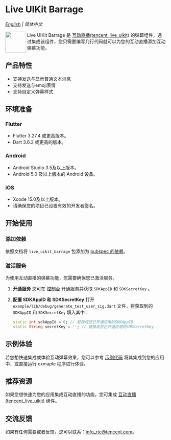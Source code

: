 # Live UIKit Barrage

_[English](README.md) | 简体中文_

<img src="https://qcloudimg.tencent-cloud.cn/raw/ec034fc6e4cf42cae579d32f5ab434a1.png" align="left"
width=65
height=65> Live UIKit Barrage 是 [互动直播(tencent_live_uikit)](https://pub-web.flutter-io.cn/packages/tencent_live_uikit) 的弹幕组件，通过集成该组件，您只需要编写几行代码就可以为您的互动直播添加互动弹幕功能。

## 产品特性

- 支持发送与显示普通文本消息
- 支持发送与emoji表情
- 支持自定义弹幕样式

## 环境准备

### Flutter

- Flutter 3.27.4 或更高版本。
- Dart 3.6.2 或更高的版本。

### Android

- Android Studio 3.5及以上版本。
- Android 5.0 及以上版本的 Android 设备。

### iOS

- Xcode 15.0及以上版本。
- 请确保您的项目已设置有效的开发者签名。

## 开始使用

### 添加依赖

依照文档将 ```live_uikit_barrage``` 包添加为 [pubspec 的依赖](https://pub.flutter-io.cn/packages/live_uikit_barrage/install)。

### 激活服务

为使用互动直播的弹幕功能，您需要确保您已激活服务。

1. **开通服务**
   您可在 [控制台](https://trtc.io/zh/document/60033?platform=flutter&product=live&menulabel=uikit) 开通服务并获取 ```SDKAppID``` 和 ```SDKSecretKey``` 。
2. **配置 SDKAppID 和 SDKSecretKey**
   打开 ```example/lib/debug/generate_test_user_sig.dart``` 文件，将获取到的 ```SDKAppID``` 和 ```SDKSecretKey``` 填入其中：

    ```dart
    static int sdkAppId = 0; // 替换成您已开通应用的SDKAppID
    static String secretKey = ''; // 替换成您已开通应用的SDKSecretKey
    ```
  
## 示例体验

若您想快速集成或体验互动弹幕效果，您可以参考 [示例代码](https://pub.dev/packages/live_uikit_barrage/example) 将其集成到您的应用中，或直接运行 exmaple 程序进行体验。

## 推荐资源

如果您想快速为您的应用集成互动直播的功能，您可集成 [互动直播(tencent_live_uikit)](https://pub-web.flutter-io.cn/packages/tencent_live_uikit) 组件。

## 交流反馈

如果有任何需要或者反馈，您可以联系：<info_rtc@tencent.com>。
